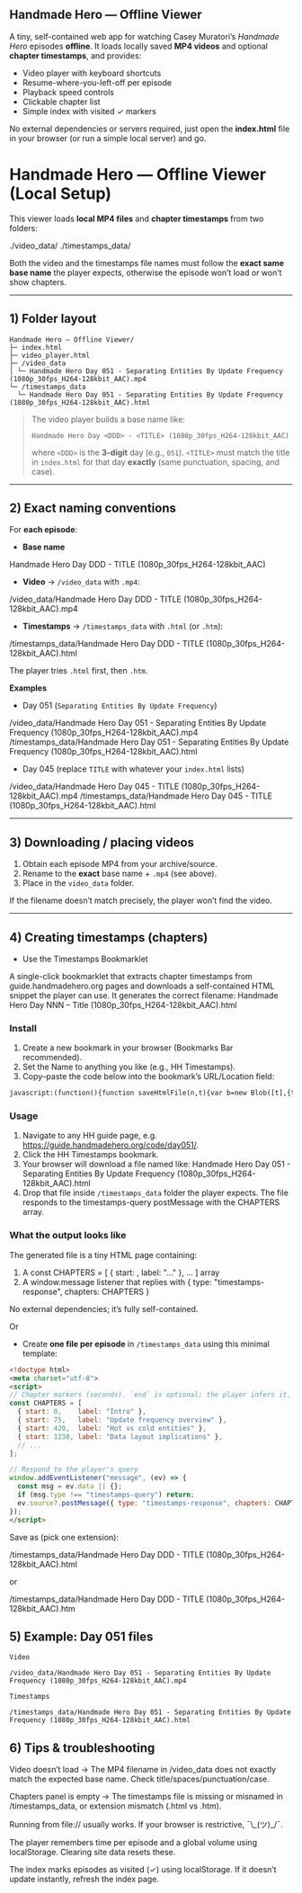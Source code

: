 ## Handmade Hero — Offline Viewer

A tiny, self-contained web app for watching Casey Muratori’s *Handmade Hero* episodes **offline**.
It loads locally saved **MP4 videos** and optional **chapter timestamps**, and provides:

- Video player with keyboard shortcuts
- Resume-where-you-left-off per episode
- Playback speed controls
- Clickable chapter list
- Simple index with visited ✓ markers

No external dependencies or servers required, just open the **index.html** file in your browser (or run a simple local server) and go.


# Handmade Hero — Offline Viewer (Local Setup)

This viewer loads **local MP4 files** and **chapter timestamps** from two folders:

./video_data/
./timestamps_data/


Both the video and the timestamps file names must follow the **exact same base name** the player expects, otherwise the episode won’t load or won’t show chapters.

---

## 1) Folder layout
```
Handmade Hero — Offline Viewer/
├─ index.html
├─ video_player.html
├─ /video_data
│ └─ Handmade Hero Day 051 - Separating Entities By Update Frequency (1080p_30fps_H264-128kbit_AAC).mp4
└─ /timestamps_data
  └─ Handmade Hero Day 051 - Separating Entities By Update Frequency (1080p_30fps_H264-128kbit_AAC).html
```

> The video player builds a base name like:
>
> ```
> Handmade Hero Day <DDD> - <TITLE> (1080p_30fps_H264-128kbit_AAC)
> ```
>
> where `<DDD>` is the **3-digit** day (e.g., `051`).
> `<TITLE>` must match the title in `index.html` for that day **exactly** (same punctuation, spacing, and case).

---

## 2) Exact naming conventions

For **each episode**:

- **Base name**

Handmade Hero Day DDD - TITLE (1080p_30fps_H264-128kbit_AAC)


- **Video** → `/video_data` with `.mp4`:

/video_data/Handmade Hero Day DDD - TITLE (1080p_30fps_H264-128kbit_AAC).mp4


- **Timestamps** → `/timestamps_data` with `.html` (or `.htm`):

/timestamps_data/Handmade Hero Day DDD - TITLE (1080p_30fps_H264-128kbit_AAC).html


The player tries `.html` first, then `.htm`.

**Examples**

- Day 051 (`Separating Entities By Update Frequency`)

/video_data/Handmade Hero Day 051 - Separating Entities By Update Frequency (1080p_30fps_H264-128kbit_AAC).mp4
/timestamps_data/Handmade Hero Day 051 - Separating Entities By Update Frequency (1080p_30fps_H264-128kbit_AAC).html


- Day 045 (replace `TITLE` with whatever your `index.html` lists)

/video_data/Handmade Hero Day 045 - TITLE (1080p_30fps_H264-128kbit_AAC).mp4
/timestamps_data/Handmade Hero Day 045 - TITLE (1080p_30fps_H264-128kbit_AAC).html


---

## 3) Downloading / placing videos

1. Obtain each episode MP4 from your archive/source.
2. Rename to the **exact** base name + `.mp4` (see above).
3. Place in the `video_data` folder.

If the filename doesn’t match precisely, the player won’t find the video.

---

## 4) Creating timestamps (chapters)

- Use the Timestamps Bookmarklet

A single-click bookmarklet that extracts chapter timestamps from guide.handmadehero.org pages and downloads a self-contained HTML snippet the player can use. It generates the correct filename: Handmade Hero Day NNN – Title (1080p_30fps_H264-128kbit_AAC).html

### Install

1. Create a new bookmark in your browser (Bookmarks Bar recommended).
2. Set the Name to anything you like (e.g., HH Timestamps).
3. Copy–paste the code below into the bookmark’s URL/Location field:

```html
javascript:(function(){function saveHtmlFile(n,t){var b=new Blob([t],{type:'text/html;charset=utf-8'});var U=window.URL||window.webkitURL;var href=(U&&U.createObjectURL)?U.createObjectURL(b):'data:text/html;charset=utf-8,'+encodeURIComponent(t);var a=document.createElement('a');a.href=href;a.download=n;document.body.appendChild(a);a.click();a.remove();if(U&&U.revokeObjectURL&&href.indexOf('blob:')===0){setTimeout(function(){U.revokeObjectURL(href)},0)}}function toS(t){t=(t||'').trim();if(/^\d+$/.test(t))return+t;if(/^\d+:\d{1,2}$/.test(t)){var a=t.split(':').map(Number);return a[0]*60+a[1]}if(/^\d+:\d{2}:\d{2}$/.test(t)){var b=t.split(':').map(Number);return b[0]*3600+b[1]*60+b[2]}return null}function meta(){var d=null,title='TITLE';var e=document.querySelector('.episode_name');if(e) title=e.textContent.trim();var m=(location.pathname||'').match(/day(\d{1,3})/i);if(m) d=+m[1];if(d==null){var mt=(document.title||'').match(/Day\s*(\d+)\s*[\-%E2%80%93%E2%80%94]\s*(.+?)(?:\s*[\-%E2%80%93%E2%80%94]|$)/);if(mt){d=+mt[1];if(!e) title=mt[2].trim()}}return{day:d,title:title}}function parseCHAPTERS(text){var m=text.match(/const\s+CHAPTERS\s*=\s*\[[\s\S]*?\]/)||text.match(/CHAPTERS\s*=\s*\[[\s\S]*?\]/);if(!m)return null;var arr=m[0].replace(/^[^\[]*\[/,'[').replace(/\][^\]]*$/,' ]');var lines=arr.split('\n').map(function(l){return l.replace(/\/\/.*$/,'')});var jsonish=lines.join('\n').replace(/([,{]\s*)start\s*:/g,'$1"start":').replace(/([,{]\s*)label\s*:/g,'$1"label":').replace(/,\s*\]/g,']');try{var a=JSON.parse(jsonish);if(Array.isArray(a))return a.filter(function(x){return x&&typeof x.start==='number'&&x.label}).map(function(x){return{start:Math.round(x.start),label:String(x.label)}})}catch(e){}return null}function parseCinera(){var out=[];document.querySelectorAll('.markers .marker').forEach(function(n){var ts=n.getAttribute('data-timestamp');if(!ts)return;var start=Math.round(parseFloat(ts));var cont=n.querySelector('.cineraContent');if(!cont)return;var txt=(cont.textContent||'').replace(/^\s*\d(?::?\d{1,2}){0,2}\s*/,'').trim();if(txt) out.push({start:start,label:txt})});if(!out.length)return null;out.sort(function(a,b){return a.start-b.start});var seen=new Set(),uniq=[];out.forEach(function(it){var k=it.start+'|'+it.label.toLowerCase();if(!seen.has(k)){seen.add(k);uniq.push(it)}});return uniq}function parseText(){var items=[];var parts=(document.documentElement.textContent||'').split(/\r|\n/);for(var i=0;i<parts.length;i++){var t=parts[i].replace(/\s+/g,' ').trim();var mm=t.match(/^(\d(?::?\d{1,2}){0,2})\s+(.{3,})$/);if(!mm)continue;var s=toS(mm[1]);if(s!=null)items.push({start:s,label:mm[2].trim()})}if(!items.length)return null;items.sort(function(a,b){return a.start-b.start});var seen=new Set(),out=[];for(var j=0;j<items.length;j++){var k=items[j].start+'|'+items[j].label.toLowerCase();if(!seen.has(k)){seen.add(k);out.push(items[j])}}return out}function build(ch){var L=[];L.push('<!doctype html>');L.push('<meta charset="utf-8">');L.push('<script>');L.push('  // List your chapter markers here:');L.push('  // start/end are seconds; end is optional (player will infer)');L.push('  const CHAPTERS = [');for(var i=0;i<ch.length;i++){L.push('    { start: '+ch[i].start+', label: '+JSON.stringify(ch[i].label)+' }'+(i<ch.length-1?',':''))}L.push('  ];');L.push('');L.push('  // Respond to the player\\'+'s query');L.push('  window.addEventListener("message", (ev) => {');L.push('    const msg = ev.data || {};');L.push('    if (msg.type !== "timestamps-query") return;');L.push('    ev.source?.postMessage({ type: "timestamps-response", chapters: CHAPTERS }, "*");');L.push('  });');L.push('</script>');return L.join('\n')}var m=meta();var chapters=parseCinera()||parseCHAPTERS(document.documentElement.textContent||'')||parseText();if(!chapters||!chapters.length){alert('No chapters found on this page.');return}var html=build(chapters);var dayStr=m.day?('Day '+String(m.day).padStart(3,'0')):'Day XXX';var fname='Handmade Hero '+dayStr+' - '+(m.title||'TITLE')+' (1080p_30fps_H264-128kbit_AAC).html';saveHtmlFile(fname,html);})();
```
### Usage

1. Navigate to any HH guide page, e.g. https://guide.handmadehero.org/code/day051/.
2. Click the HH Timestamps bookmark.
3. Your browser will download a file named like:
  Handmade Hero Day 051 - Separating Entities By Update Frequency (1080p_30fps_H264-128kbit_AAC).html
4. Drop that file inside `/timestamps_data` folder the player expects. The file responds to the timestamps-query postMessage with the CHAPTERS array.

### What the output looks like

The generated file is a tiny HTML page containing:
 1. A const CHAPTERS = [ { start: <seconds>, label: "..." }, ... ] array
 2. A window.message listener that replies with { type: "timestamps-response", chapters: CHAPTERS }

No external dependencies; it’s fully self-contained.

Or

- Create **one file per episode** in `/timestamps_data` using this minimal template:

```html
<!doctype html>
<meta charset="utf-8">
<script>
// Chapter markers (seconds). `end` is optional; the player infers it.
const CHAPTERS = [
  { start: 0,    label: "Intro" },
  { start: 75,   label: "Update frequency overview" },
  { start: 420,  label: "Hot vs cold entities" },
  { start: 1230, label: "Data layout implications" },
  // ...
];

// Respond to the player's query
window.addEventListener("message", (ev) => {
  const msg = ev.data || {};
  if (msg.type !== "timestamps-query") return;
  ev.source?.postMessage({ type: "timestamps-response", chapters: CHAPTERS }, "*");
});
</script>
```

Save as (pick one extension):

/timestamps_data/Handmade Hero Day DDD - TITLE (1080p_30fps_H264-128kbit_AAC).html

or

/timestamps_data/Handmade Hero Day DDD - TITLE (1080p_30fps_H264-128kbit_AAC).htm

## 5) Example: Day 051 files

    Video

    /video_data/Handmade Hero Day 051 - Separating Entities By Update Frequency (1080p_30fps_H264-128kbit_AAC).mp4

    Timestamps

    /timestamps_data/Handmade Hero Day 051 - Separating Entities By Update Frequency (1080p_30fps_H264-128kbit_AAC).html



## 6) Tips & troubleshooting

Video doesn’t load → The MP4 filename in /video_data does not exactly match the expected base name. Check title/spaces/punctuation/case.

Chapters panel is empty → The timestamps file is missing or misnamed in /timestamps_data, or extension mismatch (.html vs .htm).

Running from file:// usually works. If your browser is restrictive, ¯\\\_(ツ)_/¯.

The player remembers time per episode and a global volume using localStorage. Clearing site data resets these.

The index marks episodes as visited (✓) using localStorage. If it doesn’t update instantly, refresh the index page.
